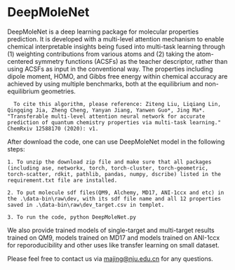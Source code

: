 # DeepMoleNet


  DeepMoleNet is a deep learning package for molecular properties prediction. It is developed with a multi-level attention mechanism to enable chemical interpretable insights being fused into multi-task learning through (1) weighting contributions from various atoms and (2) taking the atom-centered symmetry functions (ACSFs) as the teacher descriptor, rather than using ACSFs as input in the conventional way. The properties including dipole moment, HOMO, and Gibbs free energy within chemical accuracy are achieved by using multiple benchmarks, both at the equilibrium and non-equilibrium geometries.

      To cite this algorithm, please reference: Ziteng Liu, Liqiang Lin, Qingqing Jia, Zheng Cheng, Yanyan Jiang, Yanwen Guo*, Jing Ma*. "Transferable multi-level attention neural network for accurate prediction of quantum chemistry properties via multi-task learning." ChemRxiv 12588170 (2020): v1.
      
After download the code, one can use DeepMoleNet model in the following steps:

    1. To unzip the download zip file and make sure that all packages (including ase, networkx, torch, torch-cluster, torch-geometric, torch-scatter, rdkit, pathlib, pandas, numpy, dscribe) listed in the requirement.txt file are installed.
    
    2. To put molecule sdf files(QM9, Alchemy, MD17, ANI-1ccx and etc) in the .\data-bin\raw\dev, with its sdf file name and all 12 properties saved in .\data-bin\raw\dev_target.csv in templet.
    
    3. To run the code, python DeepMoleNet.py


We also provide trained models of single-target and multi-target results trained on QM9, models trained on MD17 and models trained on ANI-1ccx for reporoducibility and other uses like transfer learning on small dataset.

Please feel free to contact us via majing@nju.edu.cn for any questions.
